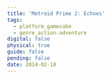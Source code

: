 ```yaml
---
title: 'Metroid Prime 2: Echoes'
tags:
  - platform_gamecube
  - genre_action-adventure
digital: false
physical: true
guide: false
pending: false
date: 2014-02-10
---
```

